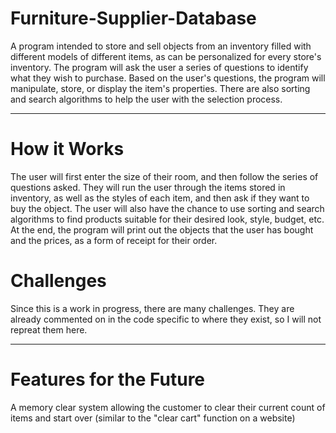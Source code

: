# Furniture-Supplier-Database
A program intended to store and sell objects from an inventory filled with different models of different items, as can be personalized for every store's inventory. The program  will ask the user a series of questions to identify what they wish to purchase. Based on the user's questions, the program will manipulate, store, or display the item's properties. There are also sorting and search algorithms to help the user with the selection process. 

<hr>

# How it Works
The user will first enter the size of their room, and then follow the series of questions asked. They will run the user through the items stored in inventory, as well as the styles of each item, and then ask if they want to buy the object. The user will also have the chance to use sorting and search algorithms to find products suitable for their desired look, style, budget, etc. At the end, the program will print out the objects that the user has bought and the prices, as a form of receipt for their order. 
# Challenges
Since this is a work in progress, there are many challenges. They are already commented on in the code specific to where they exist, so I will not repreat them here. 

<hr>

# Features for the Future
A memory clear system allowing the customer to clear their current count of items and start over (similar to the "clear cart" function on a website)
